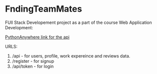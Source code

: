 # FndingTeamMates
FUll Stack Developement project as a part of the course Web Application Development:

[PythonAnywhere link for the api](ftm.pythonanywhere.com/api)

URLS: 
1. /api - for users, profile, work expereince and reviews data.
2. /register - for signup 
3. /api/token - for login
